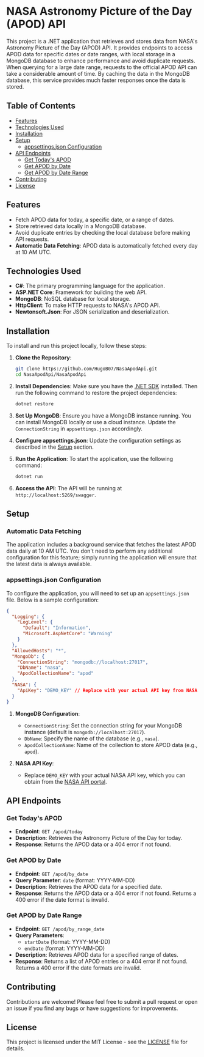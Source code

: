 # NASA Astronomy Picture of the Day (APOD) API

This project is a .NET application that retrieves and stores data from NASA's Astronomy Picture of the Day (APOD) API. It provides endpoints to access APOD data for specific dates or date ranges, with local storage in a MongoDB database to enhance performance and avoid duplicate requests. When querying for a large date range, requests to the official APOD API can take a considerable amount of time. By caching the data in the MongoDB database, this service provides much faster responses once the data is stored.

## Table of Contents
- [Features](#features)
- [Technologies Used](#technologies-used)
- [Installation](#installation)
- [Setup](#setup)
  - [appsettings.json Configuration](#appsettingsjson-configuration)
- [API Endpoints](#api-endpoints)
  - [Get Today's APOD](#get-todays-apod)
  - [Get APOD by Date](#get-apod-by-date)
  - [Get APOD by Date Range](#get-apod-by-date-range)
- [Contributing](#contributing)
- [License](#license)

## Features
- Fetch APOD data for today, a specific date, or a range of dates.
- Store retrieved data locally in a MongoDB database.
- Avoid duplicate entries by checking the local database before making API requests.
- **Automatic Data Fetching**: APOD data is automatically fetched every day at 10 AM UTC.

## Technologies Used
- **C#**: The primary programming language for the application.
- **ASP.NET Core**: Framework for building the web API.
- **MongoDB**: NoSQL database for local storage.
- **HttpClient**: To make HTTP requests to NASA's APOD API.
- **Newtonsoft.Json**: For JSON serialization and deserialization.

## Installation
To install and run this project locally, follow these steps:

1. **Clone the Repository**:
   ```bash
   git clone https://github.com/HugoB07/NasaApodApi.git
   cd NasaApodApi/NasaApodApi
   ```

2. **Install Dependencies**:
   Make sure you have the [.NET SDK](https://dotnet.microsoft.com/download) installed. Then run the following command to restore the project dependencies:
   ```bash
   dotnet restore
   ```

3. **Set Up MongoDB**:
   Ensure you have a MongoDB instance running. You can install MongoDB locally or use a cloud instance. Update the `ConnectionString` in `appsettings.json` accordingly.

4. **Configure appsettings.json**:
   Update the configuration settings as described in the [Setup](#setup) section.

5. **Run the Application**:
   To start the application, use the following command:
   ```bash
   dotnet run
   ```

6. **Access the API**:
   The API will be running at `http://localhost:5269/swagger`.

## Setup

### Automatic Data Fetching

The application includes a background service that fetches the latest APOD data daily at 10 AM UTC. You don't need to perform any additional configuration for this feature; simply running the application will ensure that the latest data is always available.

### appsettings.json Configuration

To configure the application, you will need to set up an `appsettings.json` file. Below is a sample configuration:

```json
{
  "Logging": {
    "LogLevel": {
      "Default": "Information",
      "Microsoft.AspNetCore": "Warning"
    }
  },
  "AllowedHosts": "*",
  "MongoDb": {
    "ConnectionString": "mongodb://localhost:27017",
    "DbName": "nasa",
    "ApodCollectionName": "apod"
  },
  "NASA": {
    "ApiKey": "DEMO_KEY" // Replace with your actual API key from NASA
  }
}
```

1. **MongoDB Configuration**:
   - `ConnectionString`: Set the connection string for your MongoDB instance (default is `mongodb://localhost:27017`).
   - `DbName`: Specify the name of the database (e.g., `nasa`).
   - `ApodCollectionName`: Name of the collection to store APOD data (e.g., `apod`).

2. **NASA API Key**:
   - Replace `DEMO_KEY` with your actual NASA API key, which you can obtain from the [NASA API portal](https://api.nasa.gov).

## API Endpoints

### Get Today's APOD
- **Endpoint**: `GET /apod/today`
- **Description**: Retrieves the Astronomy Picture of the Day for today.
- **Response**: Returns the APOD data or a 404 error if not found.

### Get APOD by Date
- **Endpoint**: `GET /apod/by_date`
- **Query Parameter**: `date` (format: YYYY-MM-DD)
- **Description**: Retrieves the APOD data for a specified date.
- **Response**: Returns the APOD data or a 404 error if not found. Returns a 400 error if the date format is invalid.

### Get APOD by Date Range
- **Endpoint**: `GET /apod/by_range_date`
- **Query Parameters**: 
  - `startDate` (format: YYYY-MM-DD)
  - `endDate` (format: YYYY-MM-DD)
- **Description**: Retrieves APOD data for a specified range of dates.
- **Response**: Returns a list of APOD entries or a 404 error if not found. Returns a 400 error if the date formats are invalid.

## Contributing
Contributions are welcome! Please feel free to submit a pull request or open an issue if you find any bugs or have suggestions for improvements.

## License
This project is licensed under the MIT License - see the [LICENSE](LICENSE) file for details.